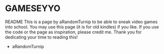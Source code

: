 # GAMESEYYO
README
This is a page by aRandomTurnip to be able to sneak video games into school.
You may use this page (it is for old kindles) if you like.
If you use the code or the page as inspiration, please credit me.
Thank you for dedicating your time to reading this!

- aRandomTurnip
